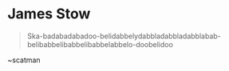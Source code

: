 # James Stow

> Ska-badabadabadoo-belidabbelydabbladabbladabblabab-belibabbelibabbelibabbelabbelo-doobelidoo

~scatman